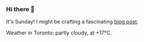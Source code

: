 ### Hi there :wave:

It's Sunday! I might be crafting a fascinating [blog post](https://benjaminwuethrich.dev).

Weather in Toronto: partly cloudy, at +17°C.
